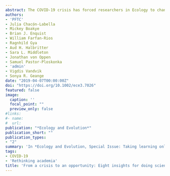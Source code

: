 ```yaml
---
abstract: The COVID-19 crisis has forced researchers in Ecology to change the way we work almost overnight. Nonetheless, the pandemic has provided us with several novel components for a new way of conducting international Science. In this perspective piece, we summarize eight central insights that are helping us, as early career researchers, navigate the uncertainties, fears and challenges of advancing Science during the COVID-19 pandemic. We highlight how innovative, collaborative and often Open Science-driven developments that have arisen from this crisis can form a blueprint for a community reinvention in academia. Our insights include personal approaches to managing our new reality, maintaining capacity to focus and resilience in our projects, and a variety of tools that facilitate remote collaboration. We also highlight how, at a community level, we can take advantage of online communication platforms for gaining accessibility to conferences and meetings, and for maintaining research networks and community engagement while promoting a more diverse and inclusive community. Overall, we are confident that these practices can support a more inclusive and kinder scientific culture for the longer term.
authors:
- 'PFTC'
- Julia Chacón-Labella
- Mickey Boakye
- Brian J. Enquist
- William Farfan-Rios
- Ragnhild Gya
- Aud H. Halbritter
- Sara L. Middleton
- Jonathan von Oppen
- Samuel Pastor-Ploskonka
- 'admin'
- Vigdis Vandvik
- Sonya R. Geange
date: "2019-04-07T00:00:00Z"
doi: "https://doi.org/10.1002/ece3.7026"
featured: false
image:
  caption: ''
  focal_point: ""
  preview_only: false
#links:
#- name:
#  url:
publication: "*Ecology and Evolution*"
publication_short: ""
publication_types:
- "2"
summary: 'In *Ecology and Evolution, Special Issue: Taking learning online in ecology and evolution*'
tags:
- COVID-19
- 'Rethinking academia'
title: 'From a crisis to an opportunity: Eight insights for doing science in the Covid-19 era and beyond'
---
```

